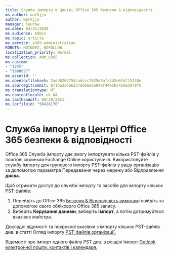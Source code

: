```yaml
---
title: Служба імпорту в Центрі Office 365 безпеки & відповідності
ms.author: markjjo
author: markjjo
manager: lauraw
ms.date: 04/21/2020
ms.audience: Admin
ms.topic: article
ms.service: o365-administration
ROBOTS: NOINDEX, NOFOLLOW
localization_priority: Normal
ms.collection: Adm_O365
ms.custom:
- "1245"
- "1800027"
ms.assetid: ''
ms.openlocfilehash: 2add8264754cadccc7025d5afa3d2e6fdf15140e
ms.sourcegitcommit: 071ba3a6b6257dddee5e84af44e5bc45dedd78fb
ms.translationtype: MT
ms.contentlocale: uk-UA
ms.lasthandoff: 08/20/2021
ms.locfileid: "58418170"
---
```

# <a name="import-service-in-the-office-365-security--compliance-center"></a>Служба імпорту в Центрі Office 365 безпеки & відповідності

Office 365 Служба імпорту дає змогу імпортувати кілька PST-файлів у поштові скриньки Exchange Online користувачів. Використовуйте службу імпорту для групового імпорту PST-файлів  у вашу організацію за допомогою параметра Передавання через мережу або Відправлення **диска.**

Щоб отримати доступ до служби імпорту та засобів для імпорту кількох PST-файлів:

1. Перейдіть до Office 365 [Безпеки & Відповідність вимогам](https://protection.office.com)і ввійдіть за допомогою свого облікового Office 365 запису.
1. Виберіть **Керування даними**, виберіть **Імпорт**, а потім дотримуйтеся вказівок майстра. 

Докладні відомості та покрокові вказівки з імпорту кількох PST-файлів див. в статті Огляд імпорту [PST-файлів організації.](https://docs.microsoft.com/office365/securitycompliance/importing-pst-files-to-office-365)

Відомості про імпорт одного файлу PST див. в розділі Імпорт [Outlook електронної пошти, контактів і календаря.](https://support.office.com/article/92577192-3881-4502-b79d-c3bbada6c8ef#ID0EAACAAA=Mac)

